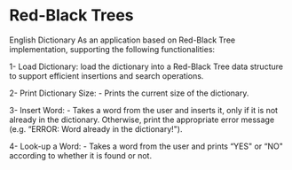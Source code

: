 # Red-Black Trees
English Dictionary As an application 
based on  Red-Black Tree implementation, supporting the 
following functionalities: 

1- Load Dictionary: load the 
dictionary into a Red-Black Tree data structure to 
support efficient insertions and search operations.

2- Print Dictionary Size: - Prints the current size of 
the dictionary. 

3- Insert Word: - Takes a word from the user and 
inserts it, only if it is not already in the dictionary. 
Otherwise, print the appropriate error message (e.g. 
“ERROR: Word already in the dictionary!"). 

4- Look-up a Word: - Takes a word from the user and 
prints “YES" or “NO" according to whether it is 
found or not.
